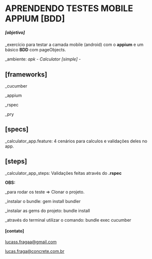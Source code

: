 # APRENDENDO TESTES MOBILE APPIUM [BDD]

##### [objetivo]
_exercício para testar a camada mobile (android) com o **appium** e um básico **BDD** com pageObjects.

_ambiente: *apk - Calculator [simple] -*

## [frameworks]

_cucumber

_appium

_rspec

_pry


## [specs]
_calculator_app.feature: 4 cenários para calculos e validações deles no app.

## [steps]
_calculator_app_steps: Validações feitas através do **.rspec**

**OBS:**

_para rodar os teste => Clonar o projeto.

_instalar o bundle: gem install bundler

_instalar as gems do projeto: bundle install

_através do terminal utilizar o comando: bundle exec cucumber

#### [contato]

lucass.fragaa@gmail.com

lucas.fraga@concrete.com.br



